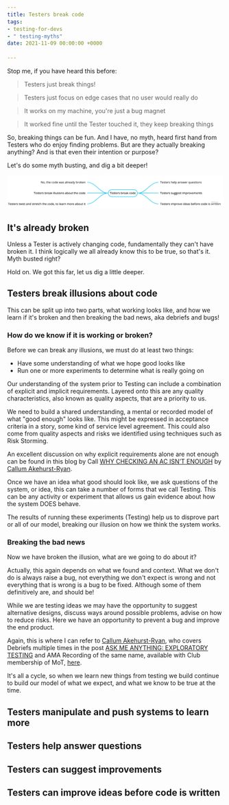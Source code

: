 ```yaml
---
title: Testers break code
tags:
- testing-for-devs
- " testing-myths"
date: 2021-11-09 00:00:00 +0000

---
```

Stop me, if you have heard this before:

> Testers just break things!

> Testers just focus on edge cases that no user would really do

> It works on my machine, you're just a bug magnet

> It worked fine until the Tester touched it, they keep breaking things

So, breaking things can be fun. And I have, no myth, heard first hand from Testers who do enjoy finding problems. But are they actually breaking anything? And is that even their intention or purpose?

Let's do some myth busting, and dig a bit deeper!

![](/uploads/testers-break-code.jpg)

## It's already broken

Unless a Tester is actively changing code, fundamentally they can't have broken it. I think logically we all already know this to be true, so that's it. Myth busted right?

Hold on. We got this far, let us dig a little deeper.

## Testers break illusions about code

This can be split up into two parts, what working looks like, and how we learn if it's broken and then breaking the bad news, aka debriefs and bugs!

### How do we know if it is working or broken?

Before we can break any illusions, we must do at least two things:

* Have some understanding of what we hope good looks like
* Run one or more experiments to determine what is really going on 

Our understanding of the system prior to Testing can include a combination of explicit and implicit requirements. Layered onto this are any quality characteristics, also known as quality aspects, that are a priority to us.

We need to build a shared understanding, a mental or recorded model of what "good enough" looks like. This might be expressed in acceptance criteria in a story, some kind of service level agreement. This could also come from quality aspects and risks we identified using techniques such as Risk Storming.

An excellent discussion on why explicit requirements alone are not enough can be found in this blog by Call [WHY CHECKING AN AC ISN’T ENOUGH](https://callumakehurstryansblog.wordpress.com/2021/08/25/why-checking-an-ac-isnt-enough/ "WHY CHECKING AN AC ISN’T ENOUGH") by [Callum Akehurst-Ryan](https://twitter.com/CAkehurstRyan "Callum Akehurst-Ryan").

Once we have an idea what good should look like, we ask questions of the system, or idea, this can take a number of forms that we call Testing. This can be any activity or experiment that allows us gain evidence about how the system DOES behave.

The results of running these experiments (Testing) help us to disprove part or all of our model, breaking our illusion on how we think the system works.

### Breaking the bad news

Now we have broken the illusion, what are we going to do about it?

Actually, this again depends on what we found and context. What we don't do is always raise a bug, not everything we don't expect is wrong and not everything that is wrong is a bug to be fixed. Although some of them definitively are, and should be!

While we are testing ideas we may have the opportunity to suggest alternative designs, discuss ways around possible problems, advise on how to reduce risks. Here we have an opportunity to prevent a bug and improve the end product.

Again, this is where I can refer to [Callum Akehurst-Ryan](https://twitter.com/CAkehurstRyan "Callum Akehurst-Ryan"), who covers Debriefs multiple times in the post [ASK ME ANYTHING: EXPLORATORY TESTING](https://callumakehurstryansblog.wordpress.com/2021/09/17/ask-me-anything-exploratory-testing/) and AMA Recording of the same name, available with Club membership of MoT, [here](https://www.ministryoftesting.com/dojo/lessons/testing-ask-me-anything-exploratory-testing-callum-akehurst-ryan).

It's all a cycle, so when we learn new things from testing we build continue to build our model of what we expect, and what we know to be true at the time.

## Testers manipulate and push systems to learn more

## Testers help answer questions

## Testers can suggest improvements

## Testers can improve ideas before code is written